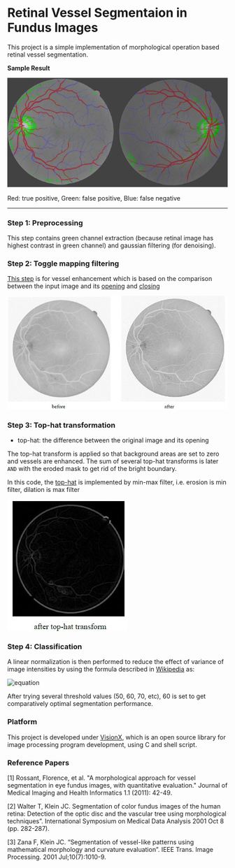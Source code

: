 # Retinal Vessel Segmentaion in Fundus Images
This project is a simple implementation of morphological operation based retinal vessel segmentation.

**Sample Result**

![Sample Output](sample-result.JPG)

Red: true positive, Green: false positive, Blue: false negative

-----
### Step 1: Preprocessing

This step contains green channel extraction (because retinal image has highest contrast in green channel) and gaussian filtering (for denoising).

### Step 2: Toggle mapping filtering

[This step](toggle.c) is for vessel enhancement which is based on the comparison between the input image and its [opening](opening.c) and [closing](closing.c)

![Toggle](toggle.JPG)

### Step 3: Top-hat transformation

- top-hat: the difference between the original image and its opening														

The top-hat transform is applied so that background areas are set to zero and vessels are enhanced. The sum of several top-hat transforms is later `AND` with the eroded mask to get rid of the bright boundary.

In this code, the [top-hat](tophat.c) is implemented by min-max filter, i.e. erosion is min filter, dilation is max filter			

![TopHat](tophat.JPG)

### Step 4: Classification

A linear normalization is then performed to reduce the effect of variance of image intensities by using the formula described in [Wikipedia](https://en.wikipedia.org/wiki/Normalization_(image_processing)) as:

![equation](http://latex.codecogs.com/gif.latex?I_N&space;=&space;(I-Min)\frac{newMax-newMin}{Max-Min}&plus;newMin)

After trying several threshold values (50, 60, 70, etc), 60 is set to get comparatively optimal segmentation performance.


### Platform

This project is developed under [VisionX](http://www.via.cornell.edu/visionx/vxmore.html), which is an open source library for image processing program development, using C and shell script.


### Reference Papers
[1] Rossant, Florence, et al. "A morphological approach for vessel segmentation in eye fundus images, with quantitative evaluation." Journal of Medical Imaging and Health Informatics 1.1 (2011): 42-49.

[2] Walter T, Klein JC. Segmentation of color fundus images of the human retina: Detection of the optic disc and the vascular tree using morphological techniques”. International Symposium on Medical Data Analysis 2001 Oct 8 (pp. 282-287).

[3] Zana F, Klein JC. “Segmentation of vessel-like patterns using mathematical morphology and curvature evaluation”. IEEE Trans. Image Processing. 2001 Jul;10(7):1010-9.
